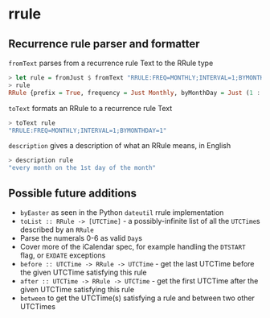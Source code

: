 # rrule

## Recurrence rule parser and formatter

`fromText` parses from a recurrence rule Text to the RRule type

```haskell
> let rule = fromJust $ fromText "RRULE:FREQ=MONTHLY;INTERVAL=1;BYMONTHDAY=1"
> rule
RRule {prefix = True, frequency = Just Monthly, byMonthDay = Just (1 :| []), ... }
```

`toText` formats an RRule to a recurrence rule Text

```haskell
> toText rule
"RRULE:FREQ=MONTHLY;INTERVAL=1;BYMONTHDAY=1"
```

`description` gives a description of what an RRule means, in English

```haskell
> description rule
"every month on the 1st day of the month"
```

## Possible future additions 

- `byEaster` as seen in the Python `dateutil` rrule implementation
- `toList :: RRule -> [UTCTime]` - a possibly-infinite list of all the `UTCTime`s described by an `RRule`
- Parse the numerals 0-6 as valid `Day`s
- Cover more of the iCalendar spec, for example handling the `DTSTART` flag, or `EXDATE` exceptions
- `before :: UTCTime -> RRule -> UTCTime` - get the last UTCTime before the given UTCTime satisfying this rule
- `after :: UTCTime -> RRule -> UTCTime` - get the first UTCTime after the given UTCTime satisfying this rule
- `between` to get the UTCTime(s) satisfying a rule and between two other UTCTimes

